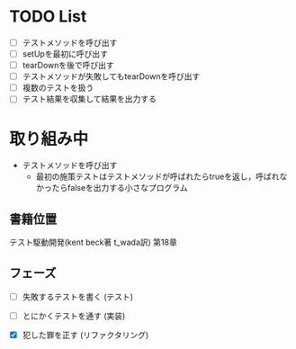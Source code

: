 # TODO List

- [ ] テストメソッドを呼び出す
- [ ] setUpを最初に呼び出す
- [ ] tearDownを後で呼び出す
- [ ] テストメソッドが失敗してもtearDownを呼び出す
- [ ] 複数のテストを扱う
- [ ] テスト結果を収集して結果を出力する

# 取り組み中

- テストメソッドを呼び出す
    - 最初の施策テストはテストメソッドが呼ばれたらtrueを返し，呼ばれなかったらfalseを出力する小さなプログラム

## 書籍位置

テスト駆動開発(kent beck著 t_wada訳) 第18章

## フェーズ

- [ ] 失敗するテストを書く (テスト)
- [ ] とにかくテストを通す (実装)
- [x] 犯した罪を正す (リファクタリング)

